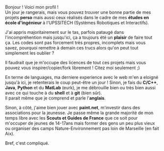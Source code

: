 Bonjour ! Voici mon profil !    
Un jour je rangerais, mais vous pouvez trouver une bonne partie de mes projets **perso** mais aussi ceux réalisés dans le cadre de mes **études en école d'ingénieur** à l'UPSSITECH (Systèmes Robotiques et Interactifs).   
   
J'ai appris majoritairement sur le tas, parfois pataugé dans l'incompréhention mais jusqu'ici, ça a toujours été un **plaisir** de faire tout ça.
Les codes sont pas forcement très propres, incomplets mais vous savez, pourquoi remettre à demain ces trucs alors qu'on peut tout simplement les oublier ?

Il faudrait que je m'occupe des licences de tout ces projets mais vous pouvez vous inspirer/copier/fork librement ! Citez moi seulement ;)

En terme de languages, ma derniere experience avec le web m'en a eloigné jusqu'à ici, je retenterais le coup peut-être un jour !
Sinon, je fais du **C/C++**, **Java**, **Python** et du **MatLab** (eurk), je me débrouille bien ou très bien aussi avec ce qui touche à du **shell** et à **git** (bien sûr).   
Il parait même que je comprend et parle l'**anglais**.

Sinon, à côté, j'aime bien jouer avec **paint.net**, m'investir dans des associations pour la jeunesse. Je passe même la grande majorité de mon temps libre avec les **Scouts et Guides de France** que ce soit pour m'occuper de jeunes de 14-17ans mais former des gens un peu plus vieux ou organiser des camps Nature-Environnement pas loin de Marseille (en fait Aix).   


Bref, c'est compliqué.
